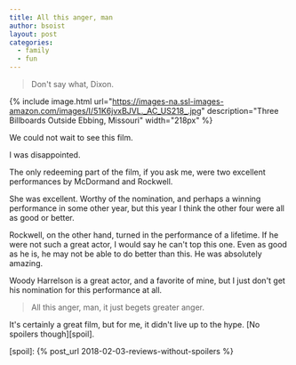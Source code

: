 ```yaml
---
title: All this anger, man
author: bsoist
layout: post
categories:
  - family
  - fun
---
```

> Don't say what, Dixon. 

{% include image.html url="https://images-na.ssl-images-amazon.com/images/I/51K6jvxBJVL._AC_US218_.jpg" description="Three Billboards Outside Ebbing, Missouri" width="218px" %}

We could not wait to see this film. 

I was disappointed.

The only redeeming part of the film, if you ask me, were two excellent performances by McDormand and Rockwell. 

She was excellent. Worthy of the nomination, and perhaps a winning performance in some other year, but this year I think the other four were all as good or better.

Rockwell, on the other hand, turned in the performance of a lifetime. If he were not such a great actor, I would say he can't top this one. Even as good as he is, he may not be able to do better than this. He was absolutely amazing.

Woody Harrelson is a great actor, and a favorite of mine, but I just don't get his nomination for this performance at all. 

> All this anger, man, it just begets greater anger.

It's certainly a great film, but for me, it didn't live up to the hype. [No spoilers though][spoil].

[spoil]: {% post_url 2018-02-03-reviews-without-spoilers %}
